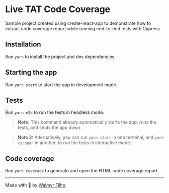 # Live TAT Code Coverage

Sample project created using create-react-app to demonstrate how to extract code coverage report while running end-to-end tests with Cypress.

## Installation

Run `yarn` to install the project and dev dependencies.

## Starting the app

Run `yarn start` to start the app in development mode.

## Tests

Run `yarn e2e` to run the tests in headless mode.

> **Note:** This command already automatically starts the app, runs the tests, and shuts the app down.

> **Note 2:** Alternatively, you can run `yarn start` in one terminal, and `yarn cy:open` in another, to run the tests in interactive mode.

## Code coverage

Run `yarn coverage` to generate and open the HTML code coverage report.

___

Made with 💚 by [Walmyr Filho](https://walmyr.dev).
